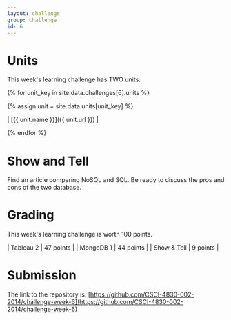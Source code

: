 ```yaml
---
layout: challenge
group: challenge
id: 6
---
```


# Units

This week's learning challenge has TWO units.

{% for unit_key in site.data.challenges[6].units %}

{% assign unit = site.data.units[unit_key] %}

| [{{ unit.name }}]({{ unit.url }}) | 

{% endfor %}

# Show and Tell

Find an article comparing NoSQL and SQL. Be ready to discuss the pros and cons of the two database.

# Grading

This week's learning challenge is worth 100 points.

| Tableau 2  | 47 points |
| MongoDB 1  | 44 points |
| Show & Tell | 9 points |

# Submission

The link to the repository is: [https://github.com/CSCI-4830-002-2014/challenge-week-6](https://github.com/CSCI-4830-002-2014/challenge-week-6)

